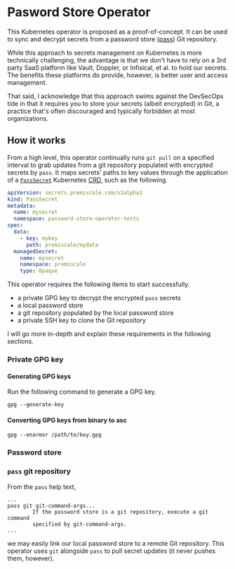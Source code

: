 # Pasword Store Operator

This Kubernetes operator is proposed as a proof-of-concept. It can be used to sync and decrypt secrets from a password store ([pass](https://www.passwordstore.org/)) Git repository.

While this approach to secrets management on Kubernetes is more technically challenging, the advantage is that we don't have to rely on a 3rd party SaaS platform like Vault, Doppler,
or Infisical, et al. to hold our secrets. The benefits these platforms do provide, however, is better user and access management.

That said, I acknowledge that this approach swims against the DevSecOps tide in that it requires you to store your secrets (albeit encrypted) in Git, a practice
that's often discouraged and typically forbidden at most organizations.

## How it works

From a high level, this operator continually runs `git pull` on a specified interval to grab updates from a git repository populated with encrypted
secrets by `pass`. It maps secrets' paths to key values through the application of a [`PassSecret`](helm/operator/crds/PassSecret.yaml) Kubernetes [CRD](https://kubernetes.io/docs/concepts/extend-kubernetes/api-extension/custom-resources/),
such as the following.

```yaml
apiVersion: secrets.premiscale.com/v1alpha1
kind: PassSecret
metadata:
  name: mysecret
  namespace: password-store-operator-tests
spec:
  data:
    - key: mykey
      path: premiscale/mydata
  managedSecret:
    name: mysecret
    namespace: premiscale
    type: Opaque
```

This operator requires the following items to start successfully.

- a private GPG key to decrypt the encrypted `pass` secrets
- a local password store
- a git repository populated by the local password store
- a private SSH key to clone the Git repository

I will go more in-depth and explain these requirements in the following sections.

### Private GPG key

#### Generating GPG keys

Run the following command to generate a GPG key.

```shell
gpg --generate-key
```

#### Converting GPG keys from binary to asc

```shell
gpg --enarmor /path/to/key.gpg
```

### Password store

### `pass` git repository

From the `pass` help text,

```text
...
pass git git-command-args...
        If the password store is a git repository, execute a git command
        specified by git-command-args.
...
```

we may easily link our local password store to a remote Git repository. This operator uses `git` alongside `pass` to pull secret updates (it never pushes them, however).